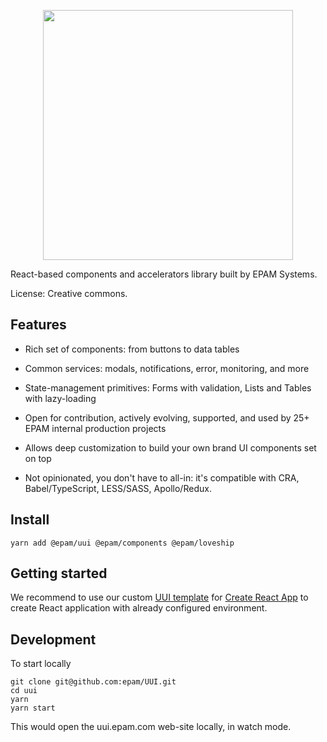 
<p align="center">
  <a href="https://uui.epam.com">
    <img width="400" src="https://static.cdn.epam.com/uploads/690afa39a93c88c4dd13758fe1d869d5/EPM-UUI/Images/uui-logo-readme.svg">
  </a>
</p>

React-based components and accelerators library built by EPAM Systems.

License: Creative commons.

## Features

- Rich set of components: from buttons to data tables

- Common services: modals, notifications, error, monitoring, and more

- State-management primitives: Forms with validation, Lists and Tables with lazy-loading

- Open for contribution, actively evolving, supported, and used by 25+ EPAM internal production projects

- Allows deep customization to build your own brand UI components set on top

- Not opinionated, you don't have to all-in: it's compatible with CRA, Babel/TypeScript, LESS/SASS, Apollo/Redux.

## Install 

```
yarn add @epam/uui @epam/components @epam/loveship
```

## Getting started

We recommend to use our custom [UUI template](https://www.npmjs.com/package/@epam/cra-template-uui) for [Create React App](https://reactjs.org/docs/create-a-new-react-app.html) to create React application with already configured environment.

## Development

To start locally

```
git clone git@github.com:epam/UUI.git
cd uui
yarn
yarn start
```

This would open the uui.epam.com web-site locally, in watch mode.

